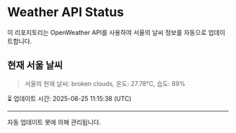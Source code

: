
# Weather API Status

이 리포지토리는 OpenWeather API를 사용하여 서울의 날씨 정보를 자동으로 업데이트합니다.

## 현재 서울 날씨
> 서울의 현재 날씨: broken clouds, 온도: 27.78°C, 습도: 89%

⏳ 업데이트 시간: 2025-08-25 11:15:38 (UTC)

---
자동 업데이트 봇에 의해 관리됩니다.
